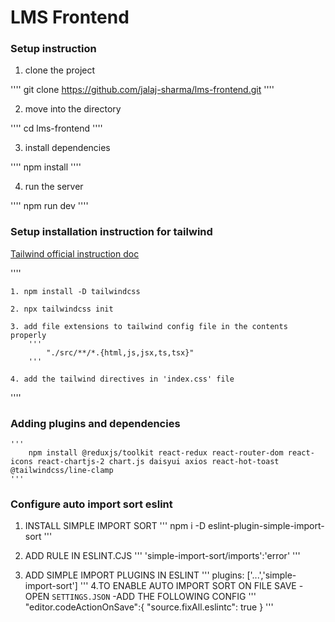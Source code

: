 # LMS Frontend

### Setup instruction

1. clone the project

''''
    git clone https://github.com/jalaj-sharma/lms-frontend.git
''''

2. move into the directory

''''
    cd lms-frontend
''''

3. install dependencies

''''
    npm install
''''

4. run the server

''''
    npm run dev
''''



### Setup installation instruction for tailwind

[Tailwind official instruction doc](https://tailwindcss.com/docs/installation)

''''

    1. npm install -D tailwindcss

    2. npx tailwindcss init

    3. add file extensions to tailwind config file in the contents properly
        '''
            "./src/**/*.{html,js,jsx,ts,tsx}"
        '''

    4. add the tailwind directives in 'index.css' file

''''

### Adding plugins and dependencies
    '''
        npm install @reduxjs/toolkit react-redux react-router-dom react-icons react-chartjs-2 chart.js daisyui axios react-hot-toast @tailwindcss/line-clamp
    '''



### Configure auto import sort eslint

1. INSTALL SIMPLE IMPORT SORT
'''
    npm i -D eslint-plugin-simple-import-sort
'''

2. ADD RULE IN ESLINT.CJS
'''
    'simple-import-sort/imports':'error'
'''
3. ADD SIMPLE IMPORT PLUGINS IN ESLINT
'''
    plugins: ['...','simple-import-sort']
'''
4.TO ENABLE AUTO IMPORT SORT ON FILE SAVE 
    -OPEN `SETTINGS.JSON`
    -ADD THE FOLLOWING CONFIG
'''
    "editor.codeActionOnSave":{
        "source.fixAll.eslintc": true
    }
'''
